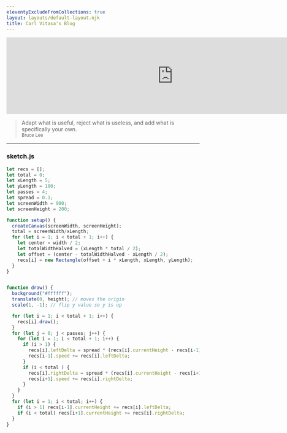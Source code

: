 ```yaml
---
eleventyExcludeFromCollections: true
layout: layouts/default-layout.njk
title: Carl Vitasa's Blog
---
```


<div style="max-width: 868px; height: 200px;" class="corner-wrapper">
<iframe width="868px" height="200px" frameborder="0" src="https://editor.p5js.org/embed/oG7PAiEe3"></iframe>
</div>

> Adapt what is useful, reject what is useless, and add what is specifically your own.
> <br> <small>Bruce Lee</small>

---

### sketch.js

```javascript
let recs = [];
let total = 0;
let xLength = 5;
let yLength = 100;
let passes = 4;
let spread = 0.1;
let screenWidth = 900;
let screenHeight = 200;

function setup() { 
  createCanvas(screenWidth, screenHeight);
  total = screenWidth/xLength;
  for (let i = 1; i < total + 1; i++) {
    let center = width / 2;
    let totalWidthHalved = (xLength * total / 2);
    let offset = (center - totalWidthHalved - xLength / 2);
    recs[i] = new Rectangle(offset + i * xLength, xLength, yLength);
  }
}


function draw() {
  background("#ffffff");
  translate(0, height); // moves the origin
  scale(1, -1); // flip y value so y is up

  for (let i = 1; i < total + 1; i++) {
    recs[i].draw();
  }
  for (let j = 0; j < passes; j++) {
    for (let i = 1; i < total + 1; i++) {
      if (i > 1) {
        recs[i].leftDelta = spread * (recs[i].currentHeight - recs[i-1].currentHeight);
        recs[i-1].speed += recs[i].leftDelta;
      }
      if (i < total ) {
        recs[i].rightDelta = spread * (recs[i].currentHeight - recs[i+1].currentHeight);
        recs[i+1].speed += recs[i].rightDelta;
      }
    }
  }
  for (let i = 1; i < total; i++) {
    if (i > 1) recs[i-1].currentHeight += recs[i].leftDelta;
    if (i < total) recs[i+1].currentHeight += recs[i].rightDelta;
  }
}
```